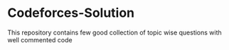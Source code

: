 # Codeforces-Solution
This repository contains few good collection of topic wise questions with well commented code
